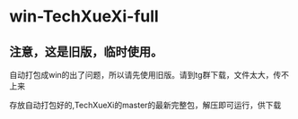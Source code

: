 # win-TechXueXi-full
## 注意，这是旧版，临时使用。
自动打包成win的出了问题，所以请先使用旧版。请到tg群下载，文件太大，传不上来

存放自动打包好的,TechXueXi的master的最新完整包，解压即可运行，供下载
